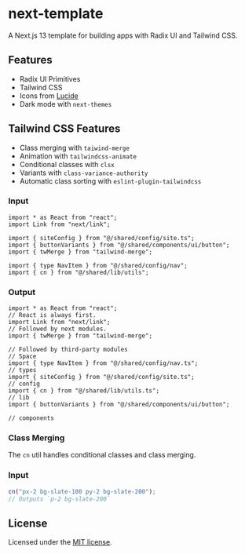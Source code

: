 # next-template

A Next.js 13 template for building apps with Radix UI and Tailwind CSS.

## Features

- Radix UI Primitives
- Tailwind CSS
- Icons from [Lucide](https://lucide.dev)
- Dark mode with `next-themes`

## Tailwind CSS Features

- Class merging with `taiwind-merge`
- Animation with `tailwindcss-animate`
- Conditional classes with `clsx`
- Variants with `class-variance-authority`
- Automatic class sorting with `eslint-plugin-tailwindcss`

### Input

```tsx
import * as React from "react";
import Link from "next/link";

import { siteConfig } from "@/shared/config/site.ts";
import { buttonVariants } from "@/shared/components/ui/button";
import { twMerge } from "tailwind-merge";

import { type NavItem } from "@/shared/config/nav";
import { cn } from "@/shared/lib/utils";
```

### Output

```tsx
import * as React from "react";
// React is always first.
import Link from "next/link";
// Followed by next modules.
import { twMerge } from "tailwind-merge";

// Followed by third-party modules
// Space
import { type NavItem } from "@/shared/config/nav.ts";
// types
import { siteConfig } from "@/shared/config/site.ts";
// config
import { cn } from "@/shared/lib/utils.ts";
// lib
import { buttonVariants } from "@/shared/components/ui/button";

// components
```

### Class Merging

The `cn` util handles conditional classes and class merging.

### Input

```ts
cn("px-2 bg-slate-100 py-2 bg-slate-200");
// Outputs `p-2 bg-slate-200`
```

## License

Licensed under the
[MIT license](https://github.com/shadcn/ui/blob/main/LICENSE.md).
